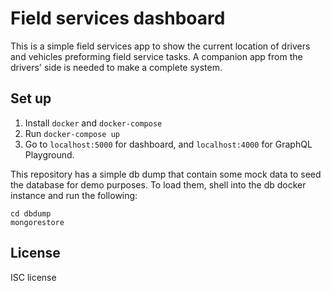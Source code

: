 # Field services dashboard
This is a simple field services app to show the current location of drivers and
vehicles preforming field service tasks. A companion app from the drivers' side
is needed to make a complete system.

## Set up
1. Install `docker` and `docker-compose`
2. Run `docker-compose up`
3. Go to `localhost:5000` for dashboard, and `localhost:4000` for GraphQL
Playground.

This repository has a simple db dump that contain some mock data to seed the
database for demo purposes. To load them, shell into the db docker instance and
run the following:

```
cd dbdump
mongorestore
```

## License
ISC license
